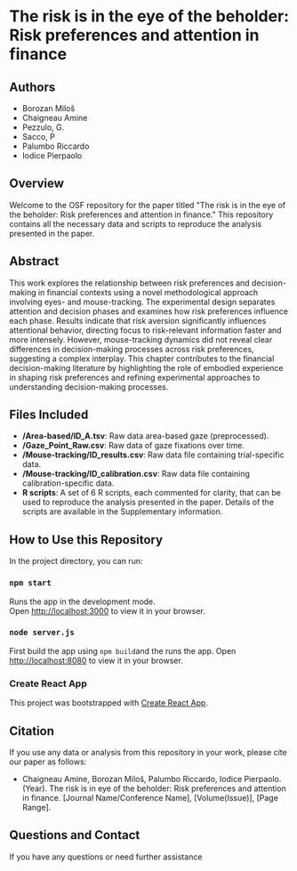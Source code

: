 # The risk is in the eye of the beholder: Risk preferences and attention in finance

## Authors
- Borozan Miloš
- Chaigneau Amine
- Pezzulo, G.
- Sacco, P
- Palumbo Riccardo
- Iodice Pierpaolo

## Overview
Welcome to the OSF repository for the paper titled "The risk is in the eye of the beholder: Risk preferences and attention in finance." This repository contains all the necessary data and scripts to reproduce the analysis presented in the paper.

## Abstract
This work explores the relationship between risk preferences and decision-making in financial contexts using a novel methodological approach involving eyes- and mouse-tracking. The experimental design separates attention and decision phases and examines how risk preferences influence each phase. Results indicate that risk aversion significantly influences attentional behavior, directing focus to risk-relevant information faster and more intensely. However, mouse-tracking dynamics did not reveal clear differences in decision-making processes across risk preferences, suggesting a complex interplay. This chapter contributes to the financial decision-making literature by highlighting the role of embodied experience in shaping risk preferences and refining experimental approaches to understanding decision-making processes.

## Files Included
- **/Area-based/ID_A.tsv**: Raw data area-based gaze (preprocessed).
- **/Gaze_Point_Raw.csv**: Raw data of gaze fixations over time.
- **/Mouse-tracking/ID_results.csv**: Raw data file containing trial-specific data.
- **/Mouse-tracking/ID_calibration.csv**: Raw data file containing calibration-specific data.
- **R scripts**: A set of 6 R scripts, each commented for clarity, that can be used to reproduce the analysis presented in the paper. Details of the scripts are available in the Supplementary information.

## How to Use this Repository

In the project directory, you can run:

### `npm start`
Runs the app in the development mode.\
Open [http://localhost:3000](http://localhost:3000) to view it in your browser.

### `node server.js`
First build the app using `npm build`and the runs the app.
Open [http://localhost:8080](http://localhost:8080) to view it in your browser.

### Create React App
This project was bootstrapped with [Create React App](https://github.com/facebook/create-react-app).

## Citation
If you use any data or analysis from this repository in your work, please cite our paper as follows:
- Chaigneau Amine, Borozan Miloš, Palumbo Riccardo, Iodice Pierpaolo. (Year). The risk is in eye of the beholder: Risk preferences and attention in finance. [Journal Name/Conference Name], [Volume(Issue)], [Page Range].

## Questions and Contact
If you have any questions or need further assistance
